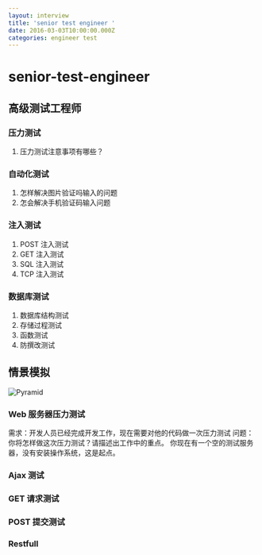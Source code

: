 ```yaml
---
layout: interview
title: 'senior test engineer '
date: 2016-03-03T10:00:00.000Z
categories: engineer test
---
```


# senior-test-engineer

## 高级测试工程师

### 压力测试

1. 压力测试注意事项有哪些？

### 自动化测试

1. 怎样解决图片验证吗输入的问题
2. 怎会解决手机验证码输入问题

### 注入测试

1. POST 注入测试
2. GET 注入测试
3. SQL 注入测试
4. TCP 注入测试

### 数据库测试

1. 数据库结构测试
2. 存储过程测试
3. 函数测试
4. 防撰改测试

## 情景模拟

![Pyramid](https://github.com/netkiller/journal/tree/933d303f01ccc46825cba7fdb0aa5657f5f607ca/images/testing/Pyramid.png)

### Web 服务器压力测试

需求：开发人员已经完成开发工作，现在需要对他的代码做一次压力测试 问题：你将怎样做这次压力测试？请描述出工作中的重点。 你现在有一个空的测试服务器，没有安装操作系统，这是起点。

### Ajax 测试

### GET 请求测试

### POST 提交测试

### Restfull

